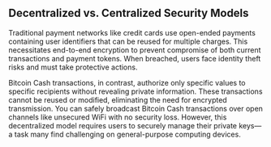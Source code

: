 ## Decentralized vs. Centralized Security Models
Traditional payment networks like credit cards use open-ended payments containing user identifiers that can be reused for multiple charges. This necessitates end-to-end encryption to prevent compromise of both current transactions and payment tokens. When breached, users face identity theft risks and must take protective actions.

Bitcoin Cash transactions, in contrast, authorize only specific values to specific recipients without revealing private information. These transactions cannot be reused or modified, eliminating the need for encrypted transmission. You can safely broadcast Bitcoin Cash transactions over open channels like unsecured WiFi with no security loss. However, this decentralized model requires users to securely manage their private keys—a task many find challenging on general-purpose computing devices.